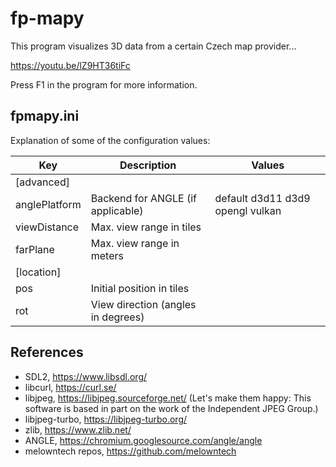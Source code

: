 # fp-mapy

This program visualizes 3D data from a certain Czech map provider...

https://youtu.be/lZ9HT36tiFc

Press F1 in the program for more information.

## fpmapy.ini
Explanation of some of the configuration values:

| Key           | Description                               | Values                           |
|---------------|-------------------------------------------|----------------------------------|
| \[advanced\]  |                                           |                                  |
| anglePlatform | Backend for ANGLE (if applicable)         | default d3d11 d3d9 opengl vulkan |
| viewDistance  | Max. view range in tiles                  |                                  |
| farPlane      | Max. view range in meters                 |                                  |
| \[location\]  |                                           |                                  |
| pos           | Initial position in tiles                 |                                  |
| rot           | View direction (angles in degrees)        |                                  |

## References

* SDL2, https://www.libsdl.org/
* libcurl, https://curl.se/
* libjpeg, https://libjpeg.sourceforge.net/ (Let's make them happy: This software is based in part on the work of the Independent JPEG Group.)
* libjpeg-turbo, https://libjpeg-turbo.org/
* zlib, https://www.zlib.net/
* ANGLE, https://chromium.googlesource.com/angle/angle
* melowntech repos, https://github.com/melowntech
